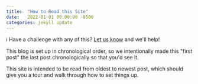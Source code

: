```yaml
---
title:  "How to Read this Site"
date:   2022-01-01 00:00:00 -0500
categories: jekyll update
---
```


:information_source: Have a challenge with any of this? [Let us know](https://github.com/excellalabs/blog-in-a-box/issues/new) and we'll help!

This blog is set up in chronological order, so we intentionally made this "first post" the last post chronologically so that you'd see it.

This site is intended to be read from oldest to newest post, which should give you a tour and walk through how to set things up.
